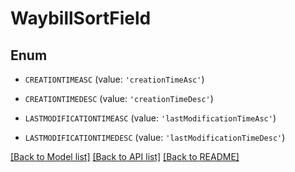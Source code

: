 # WaybillSortField



## Enum

* `CREATIONTIMEASC` (value: `'creationTimeAsc'`)

* `CREATIONTIMEDESC` (value: `'creationTimeDesc'`)

* `LASTMODIFICATIONTIMEASC` (value: `'lastModificationTimeAsc'`)

* `LASTMODIFICATIONTIMEDESC` (value: `'lastModificationTimeDesc'`)

[[Back to Model list]](../README.md#documentation-for-models) [[Back to API list]](../README.md#documentation-for-api-endpoints) [[Back to README]](../README.md)



